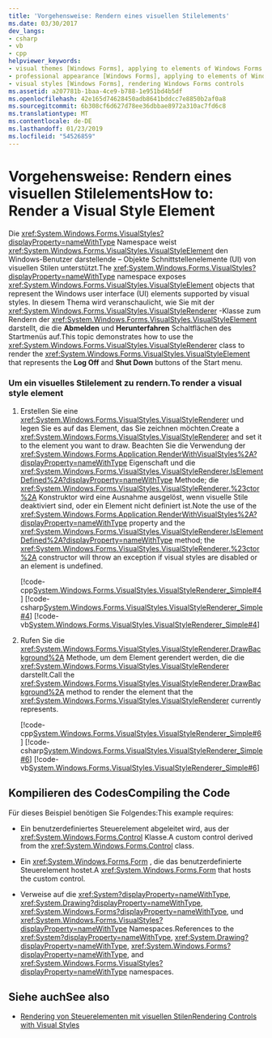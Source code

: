 ```yaml
---
title: 'Vorgehensweise: Rendern eines visuellen Stilelements'
ms.date: 03/30/2017
dev_langs:
- csharp
- vb
- cpp
helpviewer_keywords:
- visual themes [Windows Forms], applying to elements of Windows Forms applications
- professional appearance [Windows Forms], applying to elements of Windows Forms applications
- visual styles [Windows Forms], rendering Windows Forms controls
ms.assetid: a207781b-1baa-4ce9-b788-1e951bd4b5df
ms.openlocfilehash: 42e165d74628450adb8641bddcc7e8850b2af0a8
ms.sourcegitcommit: 6b308cf6d627d78ee36dbbae8972a310ac7fd6c8
ms.translationtype: MT
ms.contentlocale: de-DE
ms.lasthandoff: 01/23/2019
ms.locfileid: "54526859"
---
```

# <a name="how-to-render-a-visual-style-element"></a><span data-ttu-id="2dc2a-102">Vorgehensweise: Rendern eines visuellen Stilelements</span><span class="sxs-lookup"><span data-stu-id="2dc2a-102">How to: Render a Visual Style Element</span></span>
<span data-ttu-id="2dc2a-103">Die <xref:System.Windows.Forms.VisualStyles?displayProperty=nameWithType> Namespace weist <xref:System.Windows.Forms.VisualStyles.VisualStyleElement> den Windows-Benutzer darstellende – Objekte Schnittstellenelemente (UI) von visuellen Stilen unterstützt.</span><span class="sxs-lookup"><span data-stu-id="2dc2a-103">The <xref:System.Windows.Forms.VisualStyles?displayProperty=nameWithType> namespace exposes <xref:System.Windows.Forms.VisualStyles.VisualStyleElement> objects that represent the Windows user interface (UI) elements supported by visual styles.</span></span> <span data-ttu-id="2dc2a-104">In diesem Thema wird veranschaulicht, wie Sie mit der <xref:System.Windows.Forms.VisualStyles.VisualStyleRenderer> -Klasse zum Rendern der <xref:System.Windows.Forms.VisualStyles.VisualStyleElement> darstellt, die die **Abmelden** und **Herunterfahren** Schaltflächen des Startmenüs auf.</span><span class="sxs-lookup"><span data-stu-id="2dc2a-104">This topic demonstrates how to use the <xref:System.Windows.Forms.VisualStyles.VisualStyleRenderer> class to render the <xref:System.Windows.Forms.VisualStyles.VisualStyleElement> that represents the **Log Off** and **Shut Down** buttons of the Start menu.</span></span>  
  
### <a name="to-render-a-visual-style-element"></a><span data-ttu-id="2dc2a-105">Um ein visuelles Stilelement zu rendern.</span><span class="sxs-lookup"><span data-stu-id="2dc2a-105">To render a visual style element</span></span>  
  
1.  <span data-ttu-id="2dc2a-106">Erstellen Sie eine <xref:System.Windows.Forms.VisualStyles.VisualStyleRenderer> und legen Sie es auf das Element, das Sie zeichnen möchten.</span><span class="sxs-lookup"><span data-stu-id="2dc2a-106">Create a <xref:System.Windows.Forms.VisualStyles.VisualStyleRenderer> and set it to the element you want to draw.</span></span> <span data-ttu-id="2dc2a-107">Beachten Sie die Verwendung der <xref:System.Windows.Forms.Application.RenderWithVisualStyles%2A?displayProperty=nameWithType> Eigenschaft und die <xref:System.Windows.Forms.VisualStyles.VisualStyleRenderer.IsElementDefined%2A?displayProperty=nameWithType> Methode; die <xref:System.Windows.Forms.VisualStyles.VisualStyleRenderer.%23ctor%2A> Konstruktor wird eine Ausnahme ausgelöst, wenn visuelle Stile deaktiviert sind, oder ein Element nicht definiert ist.</span><span class="sxs-lookup"><span data-stu-id="2dc2a-107">Note the use of the <xref:System.Windows.Forms.Application.RenderWithVisualStyles%2A?displayProperty=nameWithType> property and the <xref:System.Windows.Forms.VisualStyles.VisualStyleRenderer.IsElementDefined%2A?displayProperty=nameWithType> method; the <xref:System.Windows.Forms.VisualStyles.VisualStyleRenderer.%23ctor%2A> constructor will throw an exception if visual styles are disabled or an element is undefined.</span></span>  
  
     [!code-cpp[System.Windows.Forms.VisualStyles.VisualStyleRenderer_Simple#4](../../../../samples/snippets/cpp/VS_Snippets_Winforms/System.Windows.Forms.VisualStyles.VisualStyleRenderer_Simple/cpp/form1.cpp#4)]
     [!code-csharp[System.Windows.Forms.VisualStyles.VisualStyleRenderer_Simple#4](../../../../samples/snippets/csharp/VS_Snippets_Winforms/System.Windows.Forms.VisualStyles.VisualStyleRenderer_Simple/CS/form1.cs#4)]
     [!code-vb[System.Windows.Forms.VisualStyles.VisualStyleRenderer_Simple#4](../../../../samples/snippets/visualbasic/VS_Snippets_Winforms/System.Windows.Forms.VisualStyles.VisualStyleRenderer_Simple/VB/form1.vb#4)]  
  
2.  <span data-ttu-id="2dc2a-108">Rufen Sie die <xref:System.Windows.Forms.VisualStyles.VisualStyleRenderer.DrawBackground%2A> Methode, um dem Element gerendert werden, die die <xref:System.Windows.Forms.VisualStyles.VisualStyleRenderer> darstellt.</span><span class="sxs-lookup"><span data-stu-id="2dc2a-108">Call the <xref:System.Windows.Forms.VisualStyles.VisualStyleRenderer.DrawBackground%2A> method to render the element that the <xref:System.Windows.Forms.VisualStyles.VisualStyleRenderer> currently represents.</span></span>  
  
     [!code-cpp[System.Windows.Forms.VisualStyles.VisualStyleRenderer_Simple#6](../../../../samples/snippets/cpp/VS_Snippets_Winforms/System.Windows.Forms.VisualStyles.VisualStyleRenderer_Simple/cpp/form1.cpp#6)]
     [!code-csharp[System.Windows.Forms.VisualStyles.VisualStyleRenderer_Simple#6](../../../../samples/snippets/csharp/VS_Snippets_Winforms/System.Windows.Forms.VisualStyles.VisualStyleRenderer_Simple/CS/form1.cs#6)]
     [!code-vb[System.Windows.Forms.VisualStyles.VisualStyleRenderer_Simple#6](../../../../samples/snippets/visualbasic/VS_Snippets_Winforms/System.Windows.Forms.VisualStyles.VisualStyleRenderer_Simple/VB/form1.vb#6)]  
  
## <a name="compiling-the-code"></a><span data-ttu-id="2dc2a-109">Kompilieren des Codes</span><span class="sxs-lookup"><span data-stu-id="2dc2a-109">Compiling the Code</span></span>  
 <span data-ttu-id="2dc2a-110">Für dieses Beispiel benötigen Sie Folgendes:</span><span class="sxs-lookup"><span data-stu-id="2dc2a-110">This example requires:</span></span>  
  
-   <span data-ttu-id="2dc2a-111">Ein benutzerdefiniertes Steuerelement abgeleitet wird, aus der <xref:System.Windows.Forms.Control> Klasse.</span><span class="sxs-lookup"><span data-stu-id="2dc2a-111">A custom control derived from the <xref:System.Windows.Forms.Control> class.</span></span>  
  
-   <span data-ttu-id="2dc2a-112">Ein <xref:System.Windows.Forms.Form> , die das benutzerdefinierte Steuerelement hostet.</span><span class="sxs-lookup"><span data-stu-id="2dc2a-112">A <xref:System.Windows.Forms.Form> that hosts the custom control.</span></span>  
  
-   <span data-ttu-id="2dc2a-113">Verweise auf die <xref:System?displayProperty=nameWithType>, <xref:System.Drawing?displayProperty=nameWithType>, <xref:System.Windows.Forms?displayProperty=nameWithType>, und <xref:System.Windows.Forms.VisualStyles?displayProperty=nameWithType> Namespaces.</span><span class="sxs-lookup"><span data-stu-id="2dc2a-113">References to the <xref:System?displayProperty=nameWithType>, <xref:System.Drawing?displayProperty=nameWithType>, <xref:System.Windows.Forms?displayProperty=nameWithType>, and <xref:System.Windows.Forms.VisualStyles?displayProperty=nameWithType> namespaces.</span></span>  
  
## <a name="see-also"></a><span data-ttu-id="2dc2a-114">Siehe auch</span><span class="sxs-lookup"><span data-stu-id="2dc2a-114">See also</span></span>
- [<span data-ttu-id="2dc2a-115">Rendering von Steuerelementen mit visuellen Stilen</span><span class="sxs-lookup"><span data-stu-id="2dc2a-115">Rendering Controls with Visual Styles</span></span>](../../../../docs/framework/winforms/controls/rendering-controls-with-visual-styles.md)
